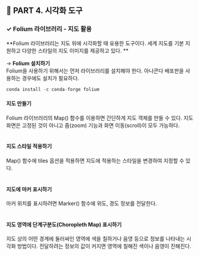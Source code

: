<h2>📌 PART 4. 시각화 도구</h2>
<h3>✓ Folium 라이브러리 - 지도 활용</h3>

**Folium 라이브러리는 지도 위에 시각화할 때 유용한 도구이다. 세계 지도를 기본 지원하고 다양한 스타일의 지도 이미지를 제공하고 있다. **

→ **Folium 설치하기**<br>
Folium을 사용하기 위해서는 먼저 라이브러리를 설치해야 한다. 아나콘다 배포판을 사용하는 경우에도 설치가 필요하다. 
```python
conda install -c conda-forge folium
```

<h4>지도 만들기</h4>
Folium 라이브러리의 Map() 함수를 이용하면 간단하게 지도 객체를 만들 수 있다. 지도 화면은 고정된 것이 아니고 줌(zoom) 기능과 화면 이동(scroll)이 모두 가능하다.<br>
<br>

<h4>지도 스타일 적용하기</h4>
Map() 함수에 tiles 옵션을 적용하면 지도에 적용하는 스타일을 변경하여 지정할 수 있다. <br>
<br>

<h4>지도에 마커 표시하기</h4>
마커 위치를 표시하려면 Marker() 함수에 위도, 경도 정보를 전달한다. <br>
<br>

<h4>지도 영역에 단계구분도(Choropleth Map) 표시하기</h4>
지도 상의 어떤 경계에 둘러싸인 영역에 색을 칠하거나 음영 등으로 정보를 나타내는 시각화 방법이다. 전달하려는 정보의 값이 커지면 영역에 칠해진 색이나 음영이 진해진다. <br>
<br>

